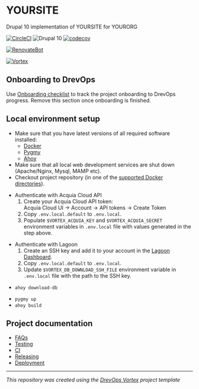 # YOURSITE
Drupal 10 implementation of YOURSITE for YOURORG

[![CircleCI](https://circleci.com/gh/your_org/your_site.svg?style=shield)](https://circleci.com/gh/your_org/your_site)
![Drupal 10](https://img.shields.io/badge/Drupal-10-blue.svg)
[![codecov](https://codecov.io/gh/your_org/your_site/graph/badge.svg)](https://codecov.io/gh/your_org/your_site)

[//]: # (#;< RENOVATEBOT)

[![RenovateBot](https://img.shields.io/badge/RenovateBot-enabled-brightgreen.svg?logo=renovatebot)](https://renovatebot.com)

[//]: # (#;> RENOVATEBOT)

[//]: # (DO NOT REMOVE THE BADGE BELOW. IT IS USED BY DREVOPS TO TRACK INTEGRATION)

[![Vortex](https://img.shields.io/badge/Vortex-VORTEX_VERSION_URLENCODED-blue.svg)](https://github.com/drevops/scaffold/tree/VORTEX_VERSION)

## Onboarding to DrevOps
Use [Onboarding checklist](docs/onboarding.md) to track the project onboarding
to DrevOps progress. Remove this section once onboarding is finished.

## Local environment setup

- Make sure that you have latest versions of all required software installed:
  - [Docker](https://www.docker.com/)
  - [Pygmy](https://github.com/pygmystack/pygmy)
  - [Ahoy](https://github.com/ahoy-cli/ahoy)
- Make sure that all local web development services are shut down (Apache/Nginx, Mysql, MAMP etc).
- Checkout project repository (in one of the [supported Docker directories](https://docs.docker.com/docker-for-mac/osxfs/#access-control)).

[//]: # (#;< ACQUIA)

- Authenticate with Acquia Cloud API
  1. Create your Acquia Cloud API token:<br/>
     Acquia Cloud UI -> Account -> API tokens -> Create Token
  2. Copy `.env.local.default` to `.env.local`.
  3. Populate `$VORTEX_ACQUIA_KEY` and `$VORTEX_ACQUIA_SECRET` environment
     variables in `.env.local` file with values generated in the step above.

[//]: # (#;> ACQUIA)

[//]: # (#;< LAGOON)

- Authenticate with Lagoon
  1. Create an SSH key and add it to your account in the [Lagoon Dashboard](https://ui-lagoon-master.ch.amazee.io/).
  2. Copy `.env.local.default` to `.env.local`.
  3. Update `$VORTEX_DB_DOWNLOAD_SSH_FILE` environment variable in `.env.local` file
     with the path to the SSH key.

[//]: # (#;> LAGOON)


[//]: # (#;< !PROVISION_USE_PROFILE)

- `ahoy download-db`

[//]: # (#;> !PROVISION_USE_PROFILE)
- `pygmy up`
- `ahoy build`

## Project documentation

- [FAQs](docs/faqs.md)
- [Testing](docs/testing.md)
- [CI](docs/ci.md)
- [Releasing](docs/releasing.md)
- [Deployment](docs/deployment.md)

---
_This repository was created using the [DrevOps Vortex](https://github.com/drevops/scaffold) project template_
